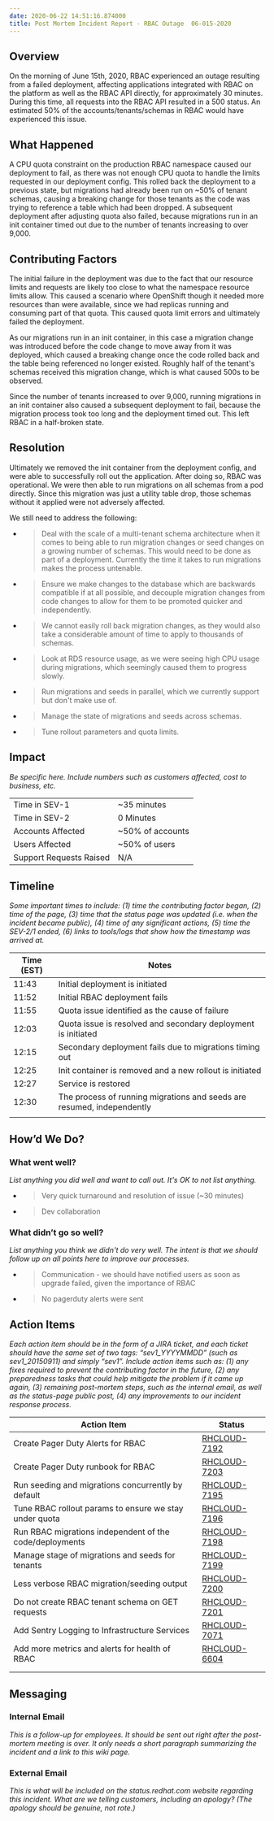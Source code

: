 ```yaml
---
date: 2020-06-22 14:51:16.874000
title: Post Mortem Incident Report - RBAC Outage  06-015-2020
---
```

## Overview

On the morning of June 15th, 2020, RBAC experienced an outage resulting
from a failed deployment, affecting applications integrated with RBAC on
the platform as well as the RBAC API directly, for approximately 30
minutes. During this time, all requests into the RBAC API resulted in a
500 status. An estimated 50% of the accounts/tenants/schemas in RBAC
would have experienced this issue.

## What Happened

A CPU quota constraint on the production RBAC namespace caused our
deployment to fail, as there was not enough CPU quota to handle the
limits requested in our deployment config. This rolled back the
deployment to a previous state, but migrations had already been run on
~50% of tenant schemas, causing a breaking change for those tenants as
the code was trying to reference a table which had been dropped. A
subsequent deployment after adjusting quota also failed, because
migrations run in an init container timed out due to the number of
tenants increasing to over 9,000.

## Contributing Factors

The initial failure in the deployment was due to the fact that our
resource limits and requests are likely too close to what the namespace
resource limits allow. This caused a scenario where OpenShift though it
needed more resources than were available, since we had replicas running
and consuming part of that quota. This caused quota limit errors and
ultimately failed the deployment.

As our migrations run in an init container, in this case a migration
change was introduced before the code change to move away from it was
deployed, which caused a breaking change once the code rolled back and
the table being referenced no longer existed. Roughly half of the
tenant's schemas received this migration change, which is what caused
500s to be observed.

Since the number of tenants increased to over 9,000, running migrations
in an init container also caused a subsequent deployment to fail,
because the migration process took too long and the deployment timed
out. This left RBAC in a half-broken state.

## Resolution

Ultimately we removed the init container from the deployment config, and
were able to successfully roll out the application. After doing so, RBAC
was operational. We were then able to run migrations on all schemas from
a pod directly. Since this migration was just a utility table drop,
those schemas without it applied were not adversely affected.

We still need to address the following:

  - > Deal with the scale of a multi-tenant schema architecture when it
    > comes to being able to run migration changes or seed changes on a
    > growing number of schemas. This would need to be done as part of a
    > deployment. Currently the time it takes to run migrations makes
    > the process untenable.

  - > Ensure we make changes to the database which are backwards
    > compatible if at all possible, and decouple migration changes from
    > code changes to allow for them to be promoted quicker and
    > independently.

  - > We cannot easily roll back migration changes, as they would also
    > take a considerable amount of time to apply to thousands of
    > schemas.

  - > Look at RDS resource usage, as we were seeing high CPU usage
    > during migrations, which seemingly caused them to progress slowly.

  - > Run migrations and seeds in parallel, which we currently support
    > but don't make use of.

  - > Manage the state of migrations and seeds across schemas.

  - > Tune rollout parameters and quota limits.

## Impact

*Be specific here. Include numbers such as customers affected, cost to
business, etc.*

<table>
<tbody>
<tr class="odd">
<td>Time in SEV-1</td>
<td>~35 minutes</td>
</tr>
<tr class="even">
<td>Time in SEV-2</td>
<td>0 Minutes</td>
</tr>
<tr class="odd">
<td>Accounts Affected</td>
<td>~50% of accounts</td>
</tr>
<tr class="even">
<td>Users Affected</td>
<td>~50% of users</td>
</tr>
<tr class="odd">
<td>Support Requests Raised</td>
<td>N/A</td>
</tr>
</tbody>
</table>

## Timeline

*Some important times to include: (1) time the contributing factor
began, (2) time of the page, (3) time that the status page was updated
(i.e. when the incident became public), (4) time of any significant
actions, (5) time the SEV-2/1 ended, (6) links to tools/logs that show
how the timestamp was arrived at.*

<table>
<thead>
<tr class="header">
<th><strong>Time (EST)</strong></th>
<th><strong>Notes</strong></th>
</tr>
</thead>
<tbody>
<tr class="odd">
<td>11:43</td>
<td>Initial deployment is initiated</td>
</tr>
<tr class="even">
<td>11:52</td>
<td>Initial RBAC deployment fails</td>
</tr>
<tr class="odd">
<td>11:55</td>
<td>Quota issue identified as the cause of failure</td>
</tr>
<tr class="even">
<td>12:03</td>
<td>Quota issue is resolved and secondary deployment is initiated</td>
</tr>
<tr class="odd">
<td>12:15</td>
<td>Secondary deployment fails due to migrations timing out</td>
</tr>
<tr class="even">
<td>12:25</td>
<td>Init container is removed and a new rollout is initiated</td>
</tr>
<tr class="odd">
<td>12:27</td>
<td>Service is restored</td>
</tr>
<tr class="even">
<td>12:30</td>
<td>The process of running migrations and seeds are resumed, independently</td>
</tr>
<tr class="odd">
<td></td>
<td></td>
</tr>
</tbody>
</table>

## How’d We Do?

### What went well?

*List anything you did well and want to call out. It's OK to not list
anything.*

  - > Very quick turnaround and resolution of issue (~30 minutes)

  - > Dev collaboration

### What didn’t go so well?

*List anything you think we didn't do very well. The intent is that we
should follow up on all points here to improve our processes.*

  - > Communication - we should have notified users as soon as upgrade
    > failed, given the importance of RBAC

  - > No pagerduty alerts were sent

## Action Items

*Each action item should be in the form of a JIRA ticket, and each
ticket should have the same set of two tags: “sev1\_YYYYMMDD” (such as
sev1\_20150911) and simply “sev1”. Include action items such as: (1) any
fixes required to prevent the contributing factor in the future, (2) any
preparedness tasks that could help mitigate the problem if it came up
again, (3) remaining post-mortem steps, such as the internal email, as
well as the status-page public post, (4) any improvements to our
incident response process.*

<table>
<thead>
<tr class="header">
<th><strong>Action Item</strong></th>
<th><strong>Status</strong></th>
</tr>
</thead>
<tbody>
<tr class="odd">
<td>Create Pager Duty Alerts for RBAC</td>
<td><a href="https://projects.engineering.redhat.com/browse/RHCLOUD-7192"><span class="underline">RHCLOUD-7192</span></a></td>
</tr>
<tr class="even">
<td>Create Pager Duty runbook for RBAC</td>
<td><a href="https://projects.engineering.redhat.com/browse/RHCLOUD-7203"><span class="underline">RHCLOUD-7203</span></a></td>
</tr>
<tr class="odd">
<td>Run seeding and migrations concurrently by default</td>
<td><a href="https://projects.engineering.redhat.com/browse/RHCLOUD-7195"><span class="underline">RHCLOUD-7195</span></a></td>
</tr>
<tr class="even">
<td>Tune RBAC rollout params to ensure we stay under quota</td>
<td><a href="https://projects.engineering.redhat.com/browse/RHCLOUD-7196"><span class="underline">RHCLOUD-7196</span></a></td>
</tr>
<tr class="odd">
<td>Run RBAC migrations independent of the code/deployments</td>
<td><a href="https://projects.engineering.redhat.com/browse/RHCLOUD-7198"><span class="underline">RHCLOUD-7198</span></a></td>
</tr>
<tr class="even">
<td>Manage stage of migrations and seeds for tenants</td>
<td><a href="https://projects.engineering.redhat.com/browse/RHCLOUD-7199"><span class="underline">RHCLOUD-7199</span></a></td>
</tr>
<tr class="odd">
<td>Less verbose RBAC migration/seeding output</td>
<td><a href="https://projects.engineering.redhat.com/browse/RHCLOUD-7200">RHCLOUD-7200</a></td>
</tr>
<tr class="even">
<td>Do not create RBAC tenant schema on GET requests</td>
<td><a href="https://projects.engineering.redhat.com/browse/RHCLOUD-7201"><span class="underline">RHCLOUD-7201</span></a></td>
</tr>
<tr class="odd">
<td>Add Sentry Logging to Infrastructure Services</td>
<td><a href="https://projects.engineering.redhat.com/browse/RHCLOUD-7071"><span class="underline">RHCLOUD-7071</span></a></td>
</tr>
<tr class="even">
<td>Add more metrics and alerts for health of RBAC</td>
<td><a href="https://projects.engineering.redhat.com/browse/RHCLOUD-6604"><span class="underline">RHCLOUD-6604</span></a></td>
</tr>
<tr class="odd">
<td></td>
<td></td>
</tr>
<tr class="even">
<td></td>
<td></td>
</tr>
</tbody>
</table>

## Messaging

### Internal Email

*This is a follow-up for employees. It should be sent out right after
the post-mortem meeting is over. It only needs a short paragraph
summarizing the incident and a link to this wiki page.*

### External Email

*This is what will be included on the status.redhat.com website
regarding this incident. What are we telling customers, including an
apology? (The apology should be genuine, not rote.)*
